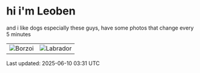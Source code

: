 # hi i'm Leoben

and i like dogs especially these guys, have some photos that change every 5 minutes 

|  |  |
|--------|----------|
| ![Borzoi](https://random-dog-vercel.vercel.app/api/random-borzoi?v=1749526306) | ![Labrador](https://random-dog-vercel.vercel.app/api/random-labrador?v=1749526306) |

Last updated: 2025-06-10 03:31 UTC
